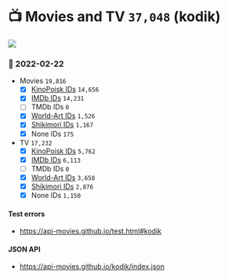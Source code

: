 # :tv: Movies and TV `37,048` (kodik)

<a href="https://API-Movies.github.io"><img src="https://API-Movies.github.io/banner.png?cache"></a>

### :date: 2022-02-22
- Movies `19,816`
  - [x] <a href="https://API-Movies.github.io/kodik/movie_kinopoisk_ids.json">KinoPoisk IDs</a> `14,656`
  - [x] <a href="https://API-Movies.github.io/kodik/movie_imdb_ids.json">IMDb IDs</a> `14,231`
  - [ ] TMDb IDs `0`
  - [x] <a href="https://API-Movies.github.io/kodik/movie_world_art_ids.json">World-Art IDs</a> `1,526`
  - [x] <a href="https://API-Movies.github.io/kodik/movie_shikimori_ids.json">Shikimori IDs</a> `1,167`
  - [x] None IDs `175`
- TV `17,232`
  - [x] <a href="https://API-Movies.github.io/kodik/tv_kinopoisk_ids.json">KinoPoisk IDs</a> `5,762`
  - [x] <a href="https://API-Movies.github.io/kodik/tv_imdb_ids.json">IMDb IDs</a> `6,113`
  - [ ] TMDb IDs `0`
  - [x] <a href="https://API-Movies.github.io/kodik/tv_world_art_ids.json">World-Art IDs</a> `3,658`
  - [x] <a href="https://API-Movies.github.io/kodik/tv_shikimori_ids.json">Shikimori IDs</a> `2,876`
  - [x] None IDs `1,150`
#### Test errors
- <a href='https://api-movies.github.io/test.html#kodik'>https://api-movies.github.io/test.html#kodik</a>
#### JSON API
- <a href='https://api-movies.github.io/kodik/index.json'>https://api-movies.github.io/kodik/index.json</a>
